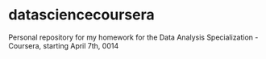 datasciencecoursera
===================

Personal repository for my homework for the Data Analysis Specialization - Coursera, starting April 7th, 0014
